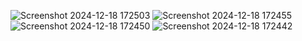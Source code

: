 ![Screenshot 2024-12-18 172503](https://github.com/user-attachments/assets/40d979bb-95f2-41f6-b897-de48dee6941a)
![Screenshot 2024-12-18 172455](https://github.com/user-attachments/assets/fe9978ac-ae53-400c-a200-646a401a3ab8)
![Screenshot 2024-12-18 172450](https://github.com/user-attachments/assets/9c4c3d7a-716f-42b2-9c6c-223f262b72fc)
![Screenshot 2024-12-18 172442](https://github.com/user-attachments/assets/fd889825-1a52-4b58-ba13-fb0ab78cafbd)
